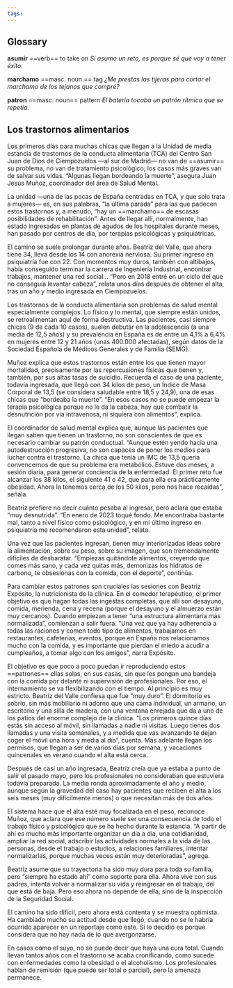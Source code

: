 ```yaml
---
tags: 
---
```

## Glossary

**asumir** ==verb== to take on
*Si asumo un reto, es porque sé que voy a tener éxito.*

**marchamo** ==masc. noun.== tag
*¿Me prestas las tijeras para cortar el marchamo de los tejanos que compré?*

**patron** ==masc. noun== pattern
*El batería tocaba un patrón rítmico que se repetía.*
## Los trastornos alimentarios

Los primeros días para muchas chicas que llegan a la Unidad de media estancia de trastornos de la conducta alimentaria (TCA) del Centro San Juan de Dios de Ciempozuelos ―al sur de Madrid― no van de ==asumir== su problema, no van de tratamiento psicológico; los casos más graves van de salvar sus vidas. “Algunas llegan bordeando la muerte”, asegura Juan Jesús Muñoz, coordinador del área de Salud Mental.

La unidad ―una de las pocas de España centradas en TCA, y que solo trata a mujeres― es, en sus palabras, “la última parada” para las que padecen estos trastornos y, a menudo, “hay un ==marchamo== de escasas posibilidades de rehabilitación”. Antes de llegar allí, normalmente, han estado ingresadas en plantas de agudos de los hospitales durante meses, han pasado por centros de día, por terapias psicológicas y psiquiátricas.

El camino se suele prolongar durante años. Beatriz del Valle, que ahora tiene 34, lleva desde los 14 con anorexia nerviosa. Su primer ingreso en psiquiatría fue con 22. Con momentos muy duros, también con altibajos, había conseguido terminar la carrera de Ingeniería Industrial, encontrar trabajos, mantener una red social... “Pero en 2018 entré en un ciclo del que no conseguía levantar cabeza”, relata unos días después de obtener el alta, tras un año y medio ingresada en Ciempozuelos.

Los trastornos de la conducta alimentaria son problemas de salud mental especialmente complejos. Lo físico y lo mental, que siempre están unidos, se retroalimentan aquí de forma destructiva. Las pacientes, casi siempre chicas (9 de cada 10 casos), suelen debutar en la adolescencia (a una media de 12,5 años) y su prevalencia en España es de entre un 4,1% a 6,4% en mujeres entre 12 y 21 años (unas 400.000 afectadas), según datos de la Sociedad Española de Médicos Generales y de Familia (SEMG).

Muñoz explica que estos trastornos están entre los que tienen mayor mortalidad, precisamente por las repercusiones físicas que tienen y, también, por sus altas tasas de suicidio. Recuerda el caso de una paciente, todavía ingresada, que llegó con 34 kilos de peso, un Índice de Masa Corporal de 13,5 (se considera saludable entre 18,5 y 24,9), una de esas chicas que “bordeaba la muerte”. “En esos casos no se puede empezar la terapia psicológica porque no le da la cabeza, hay que combatir la desnutrición por vía intravenosa, ni siquiera con alimentos”, explica.

El coordinador de salud mental explica que, aunque las pacientes que llegan saben que tienen un trastorno, no son conscientes de que es necesario cambiar su patrón conductual. “Aunque estén yendo hacia una autodestrucción progresiva, no son capaces de poner los medios para luchar contra el trastorno. La chica que tenía un IMC de 13,5 quería convencernos de que su problema era metabólico. Estuve dos meses, a sesión diaria, para generar conciencia de la enfermedad. El primer reto fue alcanzar los 38 kilos, el siguiente 41 o 42, que para ella era prácticamente obesidad. Ahora la tenemos cerca de los 50 kilos, pero nos hace recaídas”, señala.

Beatriz prefiere no decir cuánto pesaba al ingresar, pero aclara que estaba “muy desnutrida”. “En enero de 2023 toqué fondo. Me encontraba bastante mal, tanto a nivel físico como psicológico, y en mi último ingreso en psiquiatría me recomendaron esta unidad”, relata.

Una vez que las pacientes ingresan, tienen muy interiorizadas ideas sobre la alimentación, sobre su peso, sobre su imagen, que son tremendamente difíciles de desbaratar. “Empiezas quitándote alimentos, creyendo que comes más sano, y cada vez quitas más, demonizas los hidratos de carbono, te obsesionas con la comida, con el deporte”, continúa.

Para cambiar estos patrones son cruciales las sesiones con Beatriz Expósito, la nutricionista de la clínica. En el comedor terapéutico, el primer objetivo es que hagan todas las ingestas completas, que allí son desayuno, comida, merienda, cena y recena (porque el desayuno y el almuerzo están muy cercanos). Cuando empiezan a tener “una estructura alimentaria más normalizada”, comienzan a salir fuera. “Una vez que ya hay adherencia a todas las raciones y comen todo tipo de alimentos, trabajamos en restaurantes, cafeterías, eventos, porque en España nos relacionamos mucho con la comida, y es importante que pierdan el miedo a acudir a cumpleaños, a tomar algo con los amigos”, narra Expósito.

El objetivo es que poco a poco puedan ir reproduciendo estos ==patrones== ellas solas, en sus casas, sin que les pongan una bandeja con la comida por delante ni supervisión de profesionales. Por eso, el internamiento se va flexibilizando con el tiempo. Al principio es muy estricto. Beatriz del Valle confiesa que fue “muy duro”. El dormitorio es sobrio, sin más mobiliario ni adorno que una cama individual, un armario, un escritorio y una silla de madera, con una ventana enrejada que da a uno de los patios del enorme complejo de la clínica. “Los primeros quince días estás sin acceso al móvil, sin llamadas a nadie ni visitas. Luego tienes dos llamadas y una visita semanales, y a medida que vas avanzando te dejan coger el móvil una hora y media al día”, cuenta. Más adelante llegan los permisos, que llegan a ser de varios días por semana, y vacaciones quincenales en verano cuando el alta está cerca.

Después de casi un año ingresada, Beatriz creía que ya estaba a punto de salir el pasado mayo, pero los profesionales no consideraban que estuviera todavía preparada. La media ronda aproximadamente el año y medio, aunque según la gravedad del caso hay pacientes que reciben el alta a los seis meses (muy difícilmente menos) o que necesitan más de dos años.

El sistema hace que el alta esté muy focalizada en el peso, reconoce Muñoz, que aclara que ese número suele ser una consecuencia de todo el trabajo físico y psicológico que se ha hecho durante la estancia. “A partir de ahí es mucho más importante organizar un día a día, una cotidianidad, ampliar la red social, adscribir las actividades normales a la vida de las personas, desde el trabajo o estudios, a relaciones familiares, intentar normalizarlas, porque muchas veces están muy deterioradas”, agrega.

Beatriz asume que su trayectoria ha sido muy dura para toda su familia, pero “siempre ha estado ahí” como soporte para ella. Ahora vive con sus padres, intenta volver a normalizar su vida y reingresar en el trabajo, del que está de baja. Pero eso ahora no depende de ella, sino de la inspección de la Seguridad Social.

El camino ha sido difícil, pero ahora está contenta y se muestra optimista. Ha cambiado mucho su actitud desde que llegó, cuando no se le habría ocurrido aparecer en un reportaje como este. Si lo decidió es porque considera que no hay nada de lo que avergonzarse.

En casos como el suyo, no se puede decir que haya una cura total. Cuando llevan tantos años con el trastorno se acaba cronificando, como sucede con enfermedades como la obesidad o el alcoholismo. Los profesionales hablan de remisión (que puede ser total o parcial), pero la amenaza permanece.